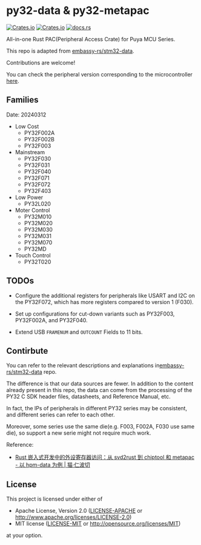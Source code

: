 # py32-data & py32-metapac

[![Crates.io][badge-license]][crates]
[![Crates.io][badge-version]][crates]
[![docs.rs][badge-docsrs]][docsrs]

[badge-license]: https://img.shields.io/crates/l/py32-metapac?style=for-the-badge
[badge-version]: https://img.shields.io/crates/v/py32-metapac?style=for-the-badge
[badge-docsrs]: https://img.shields.io/docsrs/py32-metapac?style=for-the-badge
[crates]: https://crates.io/crates/py32-metapac
[docsrs]: https://docs.rs/py32-metapac

All-in-one Rust PAC(Peripheral Access Crate) for Puya MCU Series.

This repo is adapted from [embassy-rs/stm32-data](https://github.com/embassy-rs/stm32-data).

Contributions are welcome!

You can check the peripheral version corresponding to the microcontroller [here](peripheral_version.md).

## Families

Date: 20240312

- Low Cost
  - PY32F002A
  - PY32F002B
  - PY32F003
- Mainstream
  - PY32F030
  - PY32F031
  - PY32F040
  - PY32F071
  - PY32F072
  - PY32F403
- Low Power
  - PY32L020
- Moter Control
  - PY32M010
  - PY32M020
  - PY32M030
  - PY32M031
  - PY32M070
  - PY32MD
- Touch Control
  - PY32T020

## TODOs

- Configure the additional registers for peripherals like USART and I2C on the PY32F072, which has more registers compared to version 1 (F030).

- Set up configurations for cut-down variants such as PY32F003, PY32F002A, and PY32F040.

- Extend USB `FRAMENUM` and `OUTCOUNT` Fields to 11 bits.

## Contirbute

You can refer to the relevant descriptions and explanations in[embassy-rs/stm32-data](https://github.com/embassy-rs/stm32-data) repo.

The difference is that our data sources are fewer. In addition to the content already present in this repo, the data can come from the processing of the PY32 C SDK header files, datasheets, and  Reference Manual, etc.

In fact, the IPs of peripherals in different PY32 series may be consistent, and different series can refer to each other.

Moreover, some series use the same die(e.g. F003, F002A, F030 use same die), so support a new serie might not require much work.

Reference:

- [Rust 嵌入式开发中的外设寄存器访问：从 svd2rust 到 chiptool 和 metapac - 以 hpm-data 为例 | 猫·仁波切](https://andelf.github.io/2024/08/23/embedded-rust-peripheral-register-access-svdtools-chiptool-and-metapac-approach/)

## License

This project is licensed under either of

- Apache License, Version 2.0 ([LICENSE-APACHE](LICENSE-APACHE) or
  <http://www.apache.org/licenses/LICENSE-2.0>)
- MIT license ([LICENSE-MIT](LICENSE-MIT) or <http://opensource.org/licenses/MIT>)

at your option.